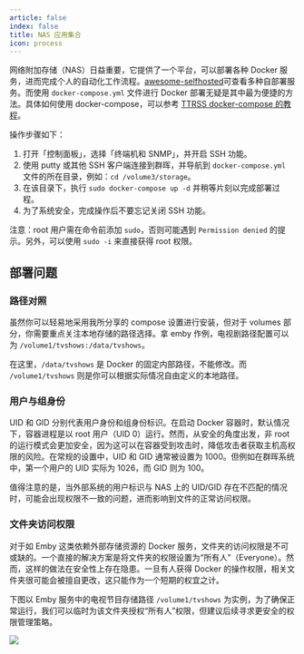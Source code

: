 ```yaml
---
article: false
index: false
title: NAS 应用集合
icon: process
---
```


网络附加存储（NAS）日益重要，它提供了一个平台，可以部署各种 Docker 服务，进而完成个人的自动化工作流程。[awesome-selfhosted](https://github.com/awesome-selfhosted/awesome-selfhosted)可查看多种自部署服务。而使用 `docker-compose.yml` 文件进行 Docker 部署无疑是其中最为便捷的方法。具体如何使用 docker-compose，可以参考 [TTRSS docker-compose 的教程](http://ttrss.henry.wang/zh/#%E9%80%9A%E8%BF%87-docker-compose-%E9%83%A8%E7%BD%B2)。

操作步骤如下：

1. 打开「控制面板」，选择「终端机和 SNMP」，并开启 SSH 功能。
2. 使用 putty 或其他 SSH 客户端连接到群晖，并导航到 `docker-compose.yml` 文件的所在目录，例如：`cd /volume3/storage`。
3. 在该目录下，执行 `sudo docker-compose up -d` 并稍等片刻以完成部署过程。
4. 为了系统安全，完成操作后不要忘记关闭 SSH 功能。

注意：root 用户需在命令前添加 `sudo`，否则可能遇到 `Permission denied` 的提示。另外，可以使用 `sudo -i` 来直接获得 root 权限。

## 部署问题

### 路径对照

虽然你可以轻易地采用我所分享的 compose 设置进行安装，但对于 volumes 部分，你需要重点关注本地存储的路径选择。拿 emby 作例，电视剧路径配置可以为 `/volume1/tvshows:/data/tvshows`。

在这里，`/data/tvshows` 是 Docker 的固定内部路径，不能修改。而 `/volume1/tvshows` 则是你可以根据实际情况自由定义的本地路径。

### 用户与组身份

UID 和 GID 分别代表用户身份和组身份标识。在启动 Docker 容器时，默认情况下，容器进程是以 root 用户（UID 0）运行。然而，从安全的角度出发，非 root 的运行模式会更加安全，因为这可以在容器受到攻击时，降低攻击者获取主机高权限的风险。在常规的设置中，UID 和 GID 通常被设置为 1000。但例如在群晖系统中，第一个用户的 UID 实际为 1026，而 GID 则为 100。

值得注意的是，当外部系统的用户标识与 NAS 上的 UID/GID 存在不匹配的情况时，可能会出现权限不一致的问题，进而影响到文件的正常访问权限。

### 文件夹访问权限

对于如 Emby 这类依赖外部存储资源的 Docker 服务，文件夹的访问权限是不可或缺的。一个直接的解决方案是将文件夹的权限设置为“所有人”（Everyone）。然而，这样的做法在安全性上存在隐患。一旦有人获得 Docker 的操作权限，相关文件夹很可能会被擅自更改，这只能作为一个短期的权宜之计。

下图以 Emby 服务中的电视节目存储路径 `/volume1/tvshows` 为实例，为了确保正常运行，我们可以临时为该文件夹授权“所有人”权限，但建议后续寻求更安全的权限管理策略。

![](https://img.newzone.top/2023-09-16-08-42-22.png?imageMogr2/format/webp)

<!-- markdownlint-disable MD033 -->

<div class="catalog-display-container">
  <AutoCatalog base='/services/dockers-on-nas/' />
</div>

<!-- markdownlint-enable MD033 -->
